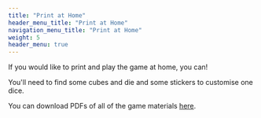 ```yaml
---
title: "Print at Home"
header_menu_title: "Print at Home"
navigation_menu_title: "Print at Home"
weight: 5
header_menu: true
---
```


If you would like to print and play the game at home, you can!

You'll need to find some cubes and die and some stickers to customise one dice.

You can download PDFs of all of the game materials [here](https://drive.google.com/file/d/1-oQcKtX3N1mbaKjmIIQhNDENguV8Dkb6/view?usp=sharing).

